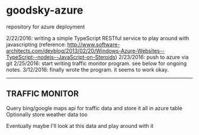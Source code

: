 # goodsky-azure
repository for azure deployment

2/22/2016: writing a simple TypeScript RESTful service to play around with javascripting (reference: http://www.software-architects.com/devblog/2013/02/20/Windows-Azure-Websites--TypeScript--nodejs--JavaScript-on-Steroids)
2/23/2016: push to azure via git
2/25/2016: start writing traffic monitor program. see below for ongoing notes.
3/12/2016: finally wrote the program. it seems to work okay.

---------------
TRAFFIC MONITOR
---------------
Query bing/google maps api for traffic data and store it all in azure table
Optionally store weather data too

Eventually maybe I'll look at this data and play around with it
